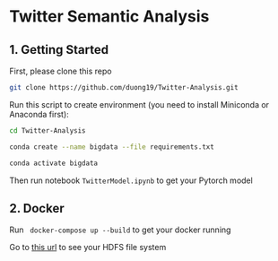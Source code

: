 # Twitter Semantic Analysis



## 1. Getting Started

First, please clone this repo

``` bash
git clone https://github.com/duong19/Twitter-Analysis.git
```

Run this script to create environment (you need to install Miniconda or Anaconda first):

``` bash
cd Twitter-Analysis

conda create --name bigdata --file requirements.txt

conda activate bigdata
```
Then run notebook `TwitterModel.ipynb` to get your Pytorch model

## 2. Docker

Run ` docker-compose up --build` to get your docker running

Go to [this url](https://localhost:9870) to see your HDFS file system